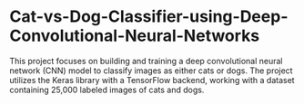 # Cat-vs-Dog-Classifier-using-Deep-Convolutional-Neural-Networks
This project focuses on building and training a deep convolutional neural network (CNN) model to classify images as either cats or dogs. The project utilizes the Keras library with a TensorFlow backend, working with a dataset containing 25,000 labeled images of cats and dogs.
